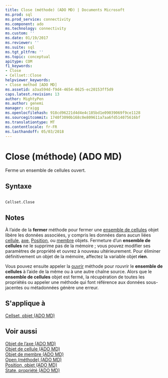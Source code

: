 ```yaml
---
title: Close (méthode) (ADO MD) | Documents Microsoft
ms.prod: sql
ms.prod_service: connectivity
ms.component: ado
ms.technology: connectivity
ms.custom: ''
ms.date: 01/19/2017
ms.reviewer: ''
ms.suite: sql
ms.tgt_pltfrm: ''
ms.topic: conceptual
apitype: COM
f1_keywords:
- Close
- Cellset::Close
helpviewer_keywords:
- Close method [ADO MD]
ms.assetid: a3aa594d-f9d4-4654-8625-ec20153ff5d9
caps.latest.revision: 13
author: MightyPen
ms.author: genemi
manager: craigg
ms.openlocfilehash: 918cd96221d4d4e4c185bd1e09039069f9ce1128
ms.sourcegitcommit: 1740f3090b168c0e809611a7aa6fd514075616bf
ms.translationtype: MT
ms.contentlocale: fr-FR
ms.lasthandoff: 05/03/2018
---
```

# <a name="close-method-ado-md"></a>Close (méthode) (ADO MD)
Ferme un ensemble de cellules ouvert.  
  
## <a name="syntax"></a>Syntaxe  
  
```  
  
Cellset.Close  
```  
  
## <a name="remarks"></a>Notes  
 À l’aide de la **fermer** méthode pour fermer une [ensemble de cellules](../../../ado/reference/ado-md-api/cellset-object-ado-md.md) objet libère les données associées, y compris les données dans aucun liées [cellule](../../../ado/reference/ado-md-api/cell-object-ado-md.md), [axe](../../../ado/reference/ado-md-api/axis-object-ado-md.md), [Position](../../../ado/reference/ado-md-api/position-object-ado-md.md), ou [membre](../../../ado/reference/ado-md-api/member-object-ado-md.md) objets. Fermeture d’un **ensemble de cellules** ne le supprime pas de la mémoire ; vous pouvez modifier ses paramètres de propriété et ouvrez à nouveau ultérieurement. Pour éliminer définitivement un objet de la mémoire, affectez la variable objet **rien**.  
  
 Vous pouvez ensuite appeler la [ouvrir](../../../ado/reference/ado-md-api/open-method-ado-md.md) méthode pour rouvrir le **ensemble de cellules** à l’aide de la même ou à une autre chaîne source. Alors que le **ensemble de cellules** objet est fermé, la récupération de toutes les propriétés ou appeler une méthode qui font référence aux données sous-jacentes ou métadonnées génère une erreur.  
  
## <a name="applies-to"></a>S'applique à  
 [Cellset, objet (ADO MD)](../../../ado/reference/ado-md-api/cellset-object-ado-md.md)  
  
## <a name="see-also"></a>Voir aussi  
 [Objet de l’axe (ADO MD)](../../../ado/reference/ado-md-api/axis-object-ado-md.md)   
 [Objet de cellule (ADO MD)](../../../ado/reference/ado-md-api/cell-object-ado-md.md)   
 [Objet de membre (ADO MD)](../../../ado/reference/ado-md-api/member-object-ado-md.md)   
 [Open (méthode) (ADO MD)](../../../ado/reference/ado-md-api/open-method-ado-md.md)   
 [Position, objet (ADO MD)](../../../ado/reference/ado-md-api/position-object-ado-md.md)   
 [State, propriété (ADO MD)](../../../ado/reference/ado-md-api/state-property-ado-md.md)
